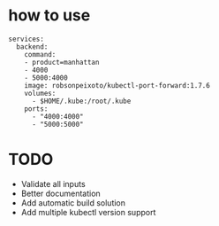 # how to use

```
services:
  backend:
    command:
    - product=manhattan
    - 4000
    - 5000:4000
    image: robsonpeixoto/kubectl-port-forward:1.7.6
    volumes:
      - $HOME/.kube:/root/.kube
    ports:
      - "4000:4000"
      - "5000:5000"
```

# TODO

- Validate all inputs
- Better documentation
- Add automatic build solution
- Add multiple kubectl version support
